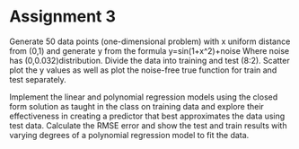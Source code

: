 # Assignment 3  

Generate 50 data points (one-dimensional problem) with x uniform distance from (0,1) and generate y from the formula y=sin(1+x^2)+noise Where noise has (0,0.032)distribution. Divide the data into training and test (8:2). Scatter plot the y values as well as plot the noise-free true function for train and test separately.


Implement the linear and polynomial regression models using the closed form solution as taught in the class on training data and explore their effectiveness in creating a predictor that best approximates the data using test data. Calculate the RMSE error and show the test and train results with varying degrees of a polynomial regression model to fit the data.
